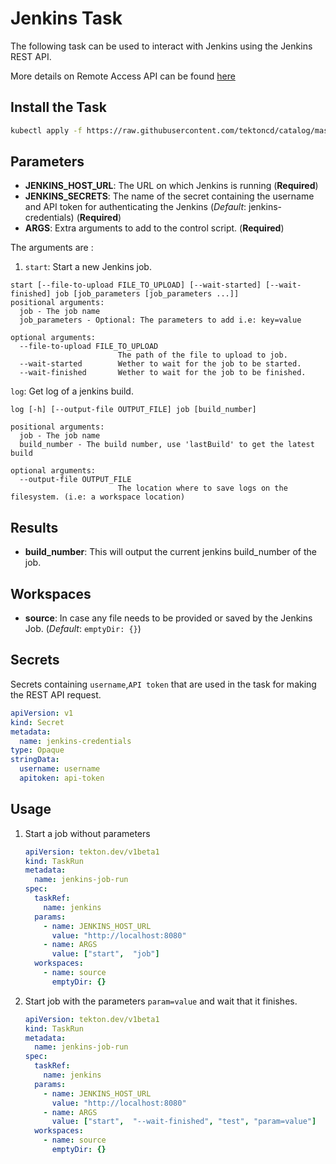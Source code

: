 # Jenkins Task

The following task can be used to interact with Jenkins using the Jenkins REST API.

More details on Remote Access API can be found [here](https://www.jenkins.io/doc/book/using/remote-access-api/)

## Install the Task

```bash
kubectl apply -f https://raw.githubusercontent.com/tektoncd/catalog/master/task/jenkins/0.1/jenkins.yaml
```

## Parameters

- **JENKINS_HOST_URL**: The URL on which Jenkins is running (**Required**)
- **JENKINS_SECRETS**: The name of the secret containing the username and API token for authenticating the Jenkins (_Default_: jenkins-credentials) (**Required**)
- **ARGS**: Extra arguments to add to the control script. (**Required**)

The arguments are :

1. `start`: Start a new Jenkins job.

```
start [--file-to-upload FILE_TO_UPLOAD] [--wait-started] [--wait-finished] job [job_parameters [job_parameters ...]]
positional arguments:
  job - The job name
  job_parameters - Optional: The parameters to add i.e: key=value

optional arguments:
  --file-to-upload FILE_TO_UPLOAD
                        The path of the file to upload to job.
  --wait-started        Wether to wait for the job to be started.
  --wait-finished       Wether to wait for the job to be finished.
```

`log`: Get log of a jenkins build.

```
log [-h] [--output-file OUTPUT_FILE] job [build_number]

positional arguments:
  job - The job name
  build_number - The build number, use 'lastBuild' to get the latest build

optional arguments:
  --output-file OUTPUT_FILE
                        The location where to save logs on the filesystem. (i.e: a workspace location)
```

## Results

- **build_number**: This will output the current jenkins build_number of the job.

## Workspaces

- **source**: In case any file needs to be provided or saved by the Jenkins Job. (_Default_: `emptyDir: {}`)

## Secrets

Secrets containing `username`,`API token` that are used in the task for making the REST API request.

```yaml
apiVersion: v1
kind: Secret
metadata:
  name: jenkins-credentials
type: Opaque
stringData:
  username: username
  apitoken: api-token
```

## Usage

1. Start a job without parameters

   ```yaml
   apiVersion: tekton.dev/v1beta1
   kind: TaskRun
   metadata:
     name: jenkins-job-run
   spec:
     taskRef:
       name: jenkins
     params:
       - name: JENKINS_HOST_URL
         value: "http://localhost:8080"
       - name: ARGS
         value: ["start",  "job"]
     workspaces:
       - name: source
         emptyDir: {}
   ```

1. Start job with the parameters `param=value` and wait that it finishes.

   ```yaml
   apiVersion: tekton.dev/v1beta1
   kind: TaskRun
   metadata:
     name: jenkins-job-run
   spec:
     taskRef:
       name: jenkins
     params:
       - name: JENKINS_HOST_URL
         value: "http://localhost:8080"
       - name: ARGS
         value: ["start",  "--wait-finished", "test", "param=value"]
     workspaces:
       - name: source
         emptyDir: {}
   ```
